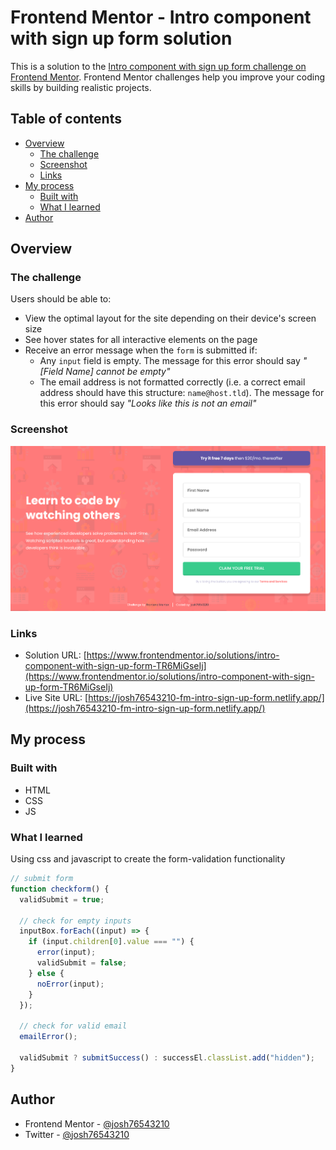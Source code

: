 # Frontend Mentor - Intro component with sign up form solution

This is a solution to the [Intro component with sign up form challenge on Frontend Mentor](https://www.frontendmentor.io/challenges/intro-component-with-signup-form-5cf91bd49edda32581d28fd1). Frontend Mentor challenges help you improve your coding skills by building realistic projects.

## Table of contents

- [Overview](#overview)
  - [The challenge](#the-challenge)
  - [Screenshot](#screenshot)
  - [Links](#links)
- [My process](#my-process)
  - [Built with](#built-with)
  - [What I learned](#what-i-learned)
- [Author](#author)

## Overview

### The challenge

Users should be able to:

- View the optimal layout for the site depending on their device's screen size
- See hover states for all interactive elements on the page
- Receive an error message when the `form` is submitted if:
  - Any `input` field is empty. The message for this error should say _"[Field Name] cannot be empty"_
  - The email address is not formatted correctly (i.e. a correct email address should have this structure: `name@host.tld`). The message for this error should say _"Looks like this is not an email"_

### Screenshot

![](./images/screenshot.png)

### Links

- Solution URL: [https://www.frontendmentor.io/solutions/intro-component-with-sign-up-form-TR6MiGseIj](https://www.frontendmentor.io/solutions/intro-component-with-sign-up-form-TR6MiGseIj)
- Live Site URL: [https://josh76543210-fm-intro-sign-up-form.netlify.app/](https://josh76543210-fm-intro-sign-up-form.netlify.app/)

## My process

### Built with

- HTML
- CSS
- JS

### What I learned

Using css and javascript to create the form-validation functionality

```js
// submit form
function checkform() {
  validSubmit = true;

  // check for empty inputs
  inputBox.forEach((input) => {
    if (input.children[0].value === "") {
      error(input);
      validSubmit = false;
    } else {
      noError(input);
    }
  });

  // check for valid email
  emailError();

  validSubmit ? submitSuccess() : successEl.classList.add("hidden");
}
```

## Author

- Frontend Mentor - [@josh76543210](https://www.frontendmentor.io/profile/josh76543210)
- Twitter - [@josh76543210](https://www.twitter.com/josh76543210)
